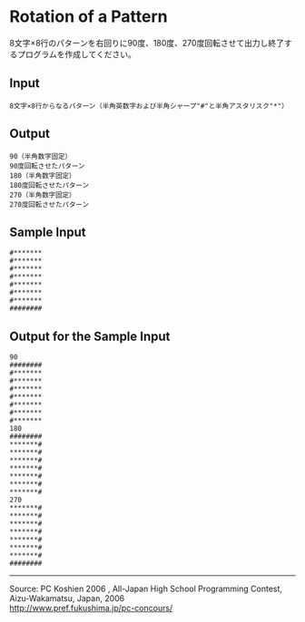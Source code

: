 # Rotation of a Pattern

8文字×8行のパターンを右回りに90度、180度、270度回転させて出力し終了するプログラムを作成してください。

## Input

    8文字×8行からなるパターン（半角英数字および半角シャープ"#"と半角アスタリスク"*"）

## Output

    90（半角数字固定）
    90度回転させたパターン
    180（半角数字固定）
    180度回転させたパターン
    270（半角数字固定）
    270度回転させたパターン

## Sample Input

    #*******
    #*******
    #*******
    #*******
    #*******
    #*******
    #*******
    ########

## Output for the Sample Input

    90
    ########
    #*******
    #*******
    #*******
    #*******
    #*******
    #*******
    #*******
    180
    ########
    *******#
    *******#
    *******#
    *******#
    *******#
    *******#
    *******#
    270
    *******#
    *******#
    *******#
    *******#
    *******#
    *******#
    *******#
    ########

* * *

Source: PC Koshien 2006 , All-Japan High School Programming Contest, Aizu-Wakamatsu, Japan, 2006   
<http://www.pref.fukushima.jp/pc-concours/>